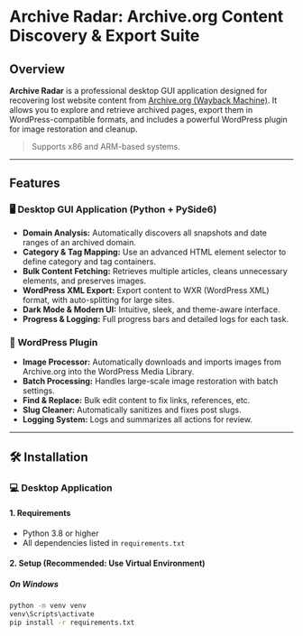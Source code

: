 # Archive Radar: Archive.org Content Discovery & Export Suite

## Overview

**Archive Radar** is a professional desktop GUI application designed for recovering lost website content from [Archive.org (Wayback Machine)](https://archive.org/web/). It allows you to explore and retrieve archived pages, export them in WordPress-compatible formats, and includes a powerful WordPress plugin for image restoration and cleanup.

> Supports x86 and ARM-based systems.

---

## Features

### 🖥️ Desktop GUI Application (Python + PySide6)

- **Domain Analysis:** Automatically discovers all snapshots and date ranges of an archived domain.
- **Category & Tag Mapping:** Use an advanced HTML element selector to define category and tag containers.
- **Bulk Content Fetching:** Retrieves multiple articles, cleans unnecessary elements, and preserves images.
- **WordPress XML Export:** Export content to WXR (WordPress XML) format, with auto-splitting for large sites.
- **Dark Mode & Modern UI:** Intuitive, sleek, and theme-aware interface.
- **Progress & Logging:** Full progress bars and detailed logs for each task.

### 🔌 WordPress Plugin

- **Image Processor:** Automatically downloads and imports images from Archive.org into the WordPress Media Library.
- **Batch Processing:** Handles large-scale image restoration with batch settings.
- **Find & Replace:** Bulk edit content to fix links, references, etc.
- **Slug Cleaner:** Automatically sanitizes and fixes post slugs.
- **Logging System:** Logs and summarizes all actions for review.

---

## 🛠️ Installation

### 💻 Desktop Application

#### 1. Requirements

- Python 3.8 or higher
- All dependencies listed in `requirements.txt`

#### 2. Setup (Recommended: Use Virtual Environment)

##### On Windows

```bash
python -m venv venv
venv\Scripts\activate
pip install -r requirements.txt
